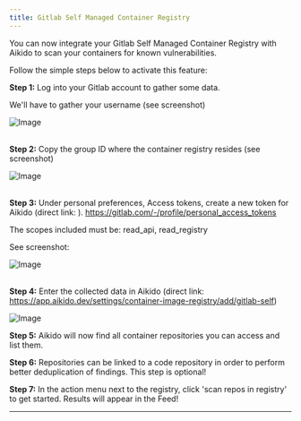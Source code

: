 ```yaml
---
title: Gitlab Self Managed Container Registry
---
```



You can now integrate your Gitlab Self Managed Container Registry with Aikido to scan your containers for known vulnerabilities.

Follow the simple steps below to activate this feature:

**Step 1:** Log into your Gitlab account to gather some data.

We'll have to gather your username (see screenshot)

![Image](https://ucarecdn.com/ee118282-ecab-4687-8d5e-9885f6bf5aad/)

\
**Step 2:** Copy the group ID where the container registry resides (see screenshot)

![Image](https://ucarecdn.com/9c7c898a-dc4e-4169-82c2-708df1c479f1/)

\
**Step 3:** Under personal preferences, Access tokens, create a new token for Aikido (direct link: ). <https://gitlab.com/-/profile/personal_access_tokens>

The scopes included must be: read_api, read_registry

See screenshot:

![Image](https://ucarecdn.com/167e7af9-436c-43f9-a585-a6bd0d693234/)

\
**Step 4:** Enter the collected data in Aikido (direct link: <https://app.aikido.dev/settings/container-image-registry/add/gitlab-self>)

![Image](https://ucarecdn.com/1d74b1b9-dacb-49e5-840f-1d3e7e38ab6e/)

**Step 5:** Aikido will now find all container repositories you can access and list them.

**Step 6:** Repositories can be linked to a code repository in order to perform better deduplication of findings. This step is optional!

**Step 7:** In the action menu next to the registry, click 'scan repos in registry' to get started. Results will appear in the Feed!

---